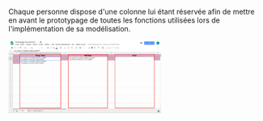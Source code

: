 Chaque personne dispose d'une colonne lui étant réservée afin de mettre en avant le prototypage de toutes les fonctions utilisées 
lors de l'implémentation de sa modélisation.

<img src="/Annexes/Images/prototypage_1.png" width="60%" align="middle">
